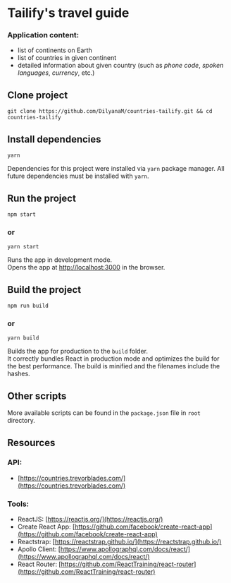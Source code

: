 # Tailify's travel guide

### Application content:
- list of continents on Earth
- list of countries in given continent
- detailed information about given country (such as *phone code*, *spoken languages*, *currency*, etc.)

## Clone project

```
git clone https://github.com/DilyanaM/countries-tailify.git && cd countries-tailify
```

## Install dependencies

```
yarn
```

Dependencies for this project were installed via `yarn` package manager. All future dependencies must be installed with `yarn`.

## Run the project

```
npm start
```
### or
```
yarn start
```

Runs the app in development mode.<br>
Opens the app at [http://localhost:3000](http://localhost:3000) in the browser.

## Build the project

```
npm run build
```
### or
```
yarn build
```

Builds the app for production to the `build` folder.<br>
It correctly bundles React in production mode and optimizes the build for the best performance.
The build is minified and the filenames include the hashes.

## Other scripts

More available scripts can be found in the `package.json` file in `root` directory.

## Resources

### API:
- [https://countries.trevorblades.com/](https://countries.trevorblades.com/)

### Tools:
- ReactJS: [https://reactjs.org/](https://reactjs.org/)
- Create React App: [https://github.com/facebook/create-react-app](https://github.com/facebook/create-react-app)
- Reactstrap: [https://reactstrap.github.io/](https://reactstrap.github.io/)
- Apollo Client: [https://www.apollographql.com/docs/react/](https://www.apollographql.com/docs/react/)
- React Router: [https://github.com/ReactTraining/react-router](https://github.com/ReactTraining/react-router)
